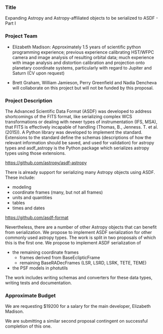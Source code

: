 ### Title
 Expanding Astropy and Astropy-affiliated objects to be serialized to ASDF - Part I

### Project Team
- Elizabeth Madison: Approximately 1.5 years of scientific python programming experience; previous experience calibrating HST/WFPC camera and image analysis of resulting orbital data; much experience with image analysis and distortion calibration and projection onto planetary coordinate systems, particularly with regard to Jupiter and Saturn (CV upon request)

- Brett Graham, William Jamieson, Perry Greenfield and Nadia Dencheva will collaborate on this project but will not be funded by this proposal.


### Project Description
The Advanced Scientific Data Format (ASDF) was developed to address shortcomings of the FITS format, like serializing complex WCS transformations or dealing with newer types of instrumentation (IFS, MSA), that FITS is effectively incapable of handling (Thomas, B., Jenness. T. et al. (2015)). A Python library was developed to implement the standard. Extensions to the standard define the schemas (descriptions of how the relevant information should be saved, and used for validation) for astropy types and asdf_astropy is the Python package which serializes astropy types using those extensions.

https://github.com/astropy/asdf-astropy

There is already support for serializing many Astropy objects using ASDF. These include:

- modeling
- coordinate frames (many, but not all frames)
- units and quantities
- tables
- times and dates

https://github.com/asdf-format

Nevertheless, there are a number of other Astropy objects that can benefit from serialization. We propose to implement ASDF serialization for other commonly used astropy types. The work is split in two proposals of which this is the first one. We propose to implement ASDF serialization of

- the remaining coordinate frames
  - frames derived from BaseEclipticFrame
  - remaining BaseRADecFrames (LSR, LSRD, LSRK, TETE, TEME)
- the PSF models in photutils

The work includes writing schemas and converters for these data types, writing tests and documentation.


### Approximate Budget
We are requesting $19200 for a salary for the main developer, Elizabeth Madison.

We are submitting a similar second proposal contingent on successful completion of this one.
